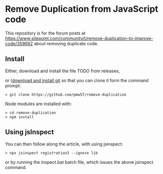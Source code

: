 # Remove Duplication from JavaScript code

This repository is for the forum posts at https://www.sitepoint.com/community/t/remove-duplication-to-improve-code/359682 about removing duplicate code.

## Install

Either, download and install the file TODO from releases,

or ([download and install git](https://git-scm.com/download/win) so that you can clone it form the command prompt:

```text
> git clone https://github.com/pmw57/remove-duplication
```

Node modules are installed with:

```text
> cd remove-duplication
> npm install
```

## Using jsInspect

You can then follow along the article, with using jsinspect:

```text
> npx jsinspect registration3 --ignore lib
```

or by running the inspect.bat batch file, which issues the above jsinspect command.
